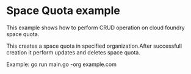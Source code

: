 # Space Quota example

This example shows how to perform CRUD operation on cloud foundry space quota.

This creates a space quota in specified organization.After successfull creation it perform updates and deletes space quota.

Example: go run main.go -org example.com





